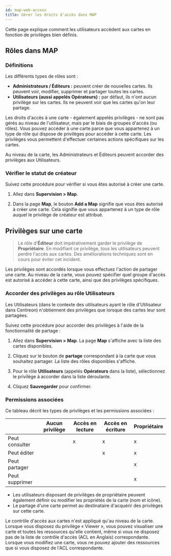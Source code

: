 ```yaml
---
id: map-web-access
title: Gérer les droits d'accès dans MAP
---
```


Cette page explique comment les utilisateurs accèdent aux cartes en fonction de privilèges bien définis.

## Rôles dans MAP

### Définitions

Les différents types de rôles sont :

- **Administrateurs / Éditeurs :** peuvent créer de nouvelles cartes. Ils peuvent voir, modifier, supprimer et partager toutes les cartes.
- **Utilisateurs (aussi appelés Opérateurs) :** par défaut, ils n'ont aucun privilège sur les cartes. Ils ne peuvent voir que les cartes qu'on leur partage.

Les droits d'accès à une carte - également appelés privilèges - ne sont pas gérés au niveau de l'utilisateur, mais par le biais de groupes d'accès (ou rôles). Vous pouvez accéder à une carte parce que vous appartenez à un type de rôle qui dispose de privilèges pour accéder à cette carte. Les privilèges vous permettent d'effectuer certaines actions spécifiques sur les cartes.

Au niveau de la carte, les Administrateurs et Éditeurs peuvent accorder des privilèges aux Utilisateurs.
 
### Vérifier le statut de créateur

Suivez cette procédure pour vérifier si vous êtes autorisé à créer une carte.

1. Allez dans **Supervision > Map**.

2. Dans la page **Map**, le bouton **Add a Map** signifie que vous êtes autorisé à créer une carte. Cela signifie que vous appartenez à un type de rôle auquel le privilège de créateur est attribué.

## Privilèges sur une carte

> Le rôle d'**Éditeur** doit impérativement garder le privilège de **Propriétaire**. En modifiant ce privilège, tous les utilisateurs peuvent perdre l'accès aux cartes. Des améliorations techniques sont en cours pour éviter cet incident.

Les privilèges sont accordés lorsque vous effectuez l'action de partager une carte. Au niveau de la carte, vous pouvez spécifier quel groupe d'accès est autorisé à accéder à cette carte, ainsi que des privilèges spécifiques.

### Accorder des privilèges au rôle Utilisateurs

Les Utilisateurs (dans le contexte des utilisateurs ayant le rôle d'Utilisateur dans Centreon) n'obtiennent des privilèges que lorsque des cartes leur sont partagées.

Suivez cette procédure pour accorder des privilèges à l'aide de la fonctionnalité de partage :

1. Allez dans **Supervision > Map**.
La page **Map** s'affiche avec la liste des cartes disponibles.

2. Cliquez sur le bouton de **partage** correspondant à la carte que vous souhaitez partager.
La liste des rôles disponibles s'affiche.

3. Pour le rôle **Utilisateurs** (appelés **Opérateurs** dans la liste), sélectionnez le privilège à accorder dans la liste déroulante.

4. Cliquez **Sauvegarder** pour confirmer.

### Permissions associées

Ce tableau décrit les types de privilèges et les permissions associées :

|            | Aucun privilège | Accès en lecture | Accès en écriture | Propriétaire |
|------------|------|--------|--------|-------|
| Peut consulter    |      |   x    |    x   |   x   | 
| Peut éditer   |      |        |    x   |   x   |
| Peut partager  |      |        |        |   x   |
| Peut supprimer |      |        |        |   x   |

- Les utilisateurs disposant de privilèges de propriétaire peuvent également définir ou modifier les propriétés de la carte (nom et icône).
- Le partage d'une carte permet au destinataire d'acquérir des privilèges sur cette carte.

Le contrôle d'accès aux cartes n'est appliqué qu'au niveau de la carte. Lorsque vous disposez du privilège « Viewer », vous pouvez visualiser une carte et toutes les ressources qu'elle contient, même si vous ne disposez pas de la liste de contrôle d'accès (ACL en Anglais) correspondante. Lorsque vous modifiez une carte, vous ne pouvez ajouter des ressources que si vous disposez de l'ACL correspondante.
